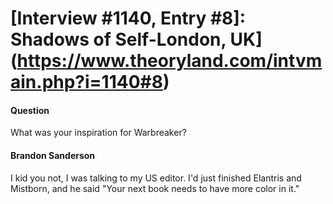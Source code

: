 # [Interview #1140, Entry #8]: Shadows of Self-London, UK](https://www.theoryland.com/intvmain.php?i=1140#8)

#### Question

What was your inspiration for Warbreaker?

#### Brandon Sanderson

I kid you not, I was talking to my US editor. I'd just finished Elantris and Mistborn, and he said "Your next book needs to have more color in it."

